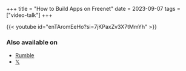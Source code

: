 +++
title = "How to Build Apps on Freenet"
date = 2023-09-07
tags = ["video-talk"]
+++

{{< youtube id="enTAromEeHo?si=7jKPaxZv3X7tMmYh" >}}

### Also available on

* [Rumble](https://rumble.com/v3joywo-ian-clarke-explains-the-next-generation-of-freenet.html)
* [𝕏](https://x.com/FreenetOrg/status/1704994853887643912)